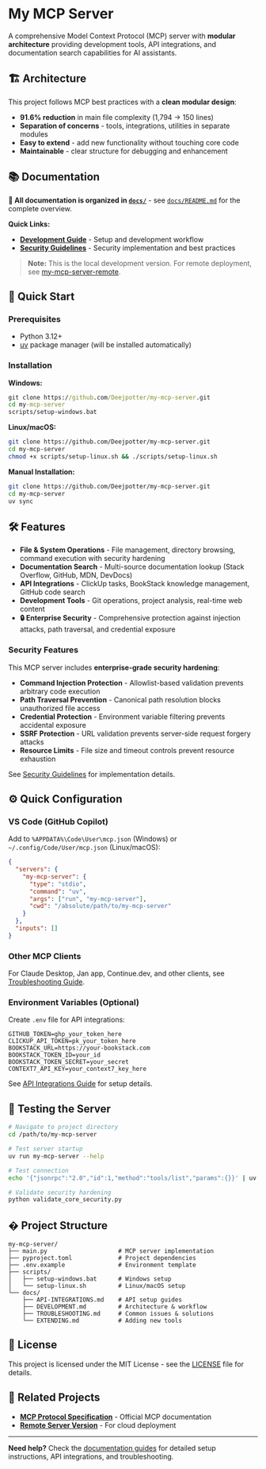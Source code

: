 # My MCP Server

A comprehensive Model Context Protocol (MCP) server with **modular architecture** providing development tools, API integrations, and documentation search capabilities for AI assistants.

## 🏗️ **Architecture**

This project follows MCP best practices with a **clean modular design**:

- **91.6% reduction** in main file complexity (1,794 → 150 lines)
- **Separation of concerns** - tools, integrations, utilities in separate modules
- **Easy to extend** - add new functionality without touching core code
- **Maintainable** - clear structure for debugging and enhancement

## 📚 **Documentation**

**📂 All documentation is organized in [`docs/`](docs/)** - see [`docs/README.md`](docs/README.md) for the complete overview.

**Quick Links:**

- **[Development Guide](docs/DEVELOPMENT.md)** - Setup and development workflow  
- **[Security Guidelines](docs/SECURITY_GUIDELINES.md)** - Security implementation and best practices

> **Note:** This is the local development version. For remote deployment, see [my-mcp-server-remote](https://github.com/Deejpotter/my-mcp-server-remote).

## 🚀 **Quick Start**

### **Prerequisites**

- Python 3.12+
- [uv](https://docs.astral.sh/uv/) package manager (will be installed automatically)

### **Installation**

**Windows:**

```cmd
git clone https://github.com/Deejpotter/my-mcp-server.git
cd my-mcp-server
scripts/setup-windows.bat
```

**Linux/macOS:**

```bash
git clone https://github.com/Deejpotter/my-mcp-server.git
cd my-mcp-server
chmod +x scripts/setup-linux.sh && ./scripts/setup-linux.sh
```

**Manual Installation:**

```bash
git clone https://github.com/Deejpotter/my-mcp-server.git
cd my-mcp-server
uv sync
```

## 🛠️ **Features**

- **File & System Operations** - File management, directory browsing, command execution with security hardening
- **Documentation Search** - Multi-source documentation lookup (Stack Overflow, GitHub, MDN, DevDocs)
- **API Integrations** - ClickUp tasks, BookStack knowledge management, GitHub code search
- **Development Tools** - Git operations, project analysis, real-time web content
- **🔒 Enterprise Security** - Comprehensive protection against injection attacks, path traversal, and credential exposure

### **Security Features**

This MCP server includes **enterprise-grade security hardening**:

- **Command Injection Protection** - Allowlist-based validation prevents arbitrary code execution
- **Path Traversal Prevention** - Canonical path resolution blocks unauthorized file access  
- **Credential Protection** - Environment variable filtering prevents accidental exposure
- **SSRF Protection** - URL validation prevents server-side request forgery attacks
- **Resource Limits** - File size and timeout controls prevent resource exhaustion

See [Security Guidelines](docs/SECURITY_GUIDELINES.md) for implementation details.

## ⚙️ **Quick Configuration**

### **VS Code (GitHub Copilot)**

Add to `%APPDATA%\Code\User\mcp.json` (Windows) or `~/.config/Code/User/mcp.json` (Linux/macOS):

```json
{
  "servers": {
    "my-mcp-server": {
      "type": "stdio",
      "command": "uv",
      "args": ["run", "my-mcp-server"],
      "cwd": "/absolute/path/to/my-mcp-server"
    }
  },
  "inputs": []
}
```

### **Other MCP Clients**

For Claude Desktop, Jan app, Continue.dev, and other clients, see [Troubleshooting Guide](docs/TROUBLESHOOTING.md).

### **Environment Variables (Optional)**

Create `.env` file for API integrations:

```env
GITHUB_TOKEN=ghp_your_token_here
CLICKUP_API_TOKEN=pk_your_token_here
BOOKSTACK_URL=https://your-bookstack.com
BOOKSTACK_TOKEN_ID=your_id
BOOKSTACK_TOKEN_SECRET=your_secret
CONTEXT7_API_KEY=your_context7_key_here
```

See [API Integrations Guide](docs/API-INTEGRATIONS.md) for setup details.

## 🔧 **Testing the Server**

```bash
# Navigate to project directory
cd /path/to/my-mcp-server

# Test server startup
uv run my-mcp-server --help

# Test connection
echo '{"jsonrpc":"2.0","id":1,"method":"tools/list","params":{}}' | uv run my-mcp-server

# Validate security hardening
python validate_core_security.py
```

## � **Project Structure**

```text
my-mcp-server/
├── main.py                    # MCP server implementation
├── pyproject.toml             # Project dependencies
├── .env.example               # Environment template
├── scripts/
│   ├── setup-windows.bat      # Windows setup
│   └── setup-linux.sh         # Linux/macOS setup
└── docs/
    ├── API-INTEGRATIONS.md    # API setup guides
    ├── DEVELOPMENT.md         # Architecture & workflow
    ├── TROUBLESHOOTING.md     # Common issues & solutions
    └── EXTENDING.md           # Adding new tools
```

## 📄 **License**

This project is licensed under the MIT License - see the [LICENSE](LICENSE) file for details.

## 🔗 **Related Projects**

- **[MCP Protocol Specification](https://modelcontextprotocol.io/)** - Official MCP documentation
- **[Remote Server Version](https://github.com/Deejpotter/my-mcp-server-remote)** - For cloud deployment

---

**Need help?** Check the [documentation guides](docs/) for detailed setup instructions, API integrations, and troubleshooting.
